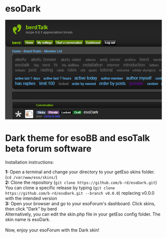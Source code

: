 # esoDark
![Image](https://github.com/b-rd/esoDark/blob/main/preview.png)

Dark theme for esoBB and esoTalk beta forum software
=========
Installation instructions:

**1:** Open a terminal and change your directory to your getEso skins folder. (``cd /var/www/eso/skins/``)<br/>
**2:** Clone the repository (``git clone https://github.com/b-rd/esoDark.git``)<br/>
You can clone a specific release by typing (``git clone https://github.com/b-rd/esoDark.git --branch v0.0.0``) replacing v0.0.0 with the intended version<br/>
**3:** Open your browser and go to your esoForum's dashboard. Click skins, then click "Dark" by berd<br/>
Alternatively, you can edit the skin.php file in your getEso config folder. The skin name is esoDark.<br/><br/>
Now, enjoy your esoForum with the Dark skin!
